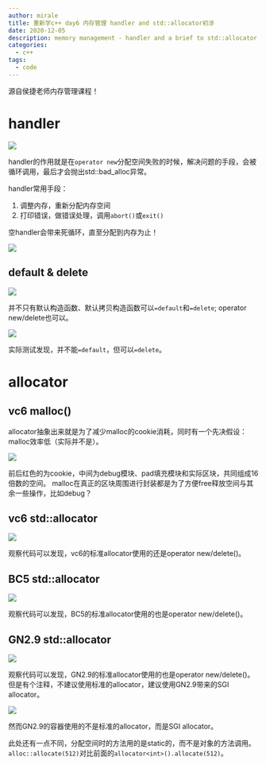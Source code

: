 ```yaml
---
author: mirale
title: 重新学c++ day6 内存管理 handler and std::allocator初涉
date: 2020-12-05
description: memory management - handler and a brief to std::allocator
categories:
  - c++
tags:
  - code
---
```


源自侯捷老师内存管理课程！

# handler

![](new_handler.jpg)

handler的作用就是在`operator new`分配空间失败的时候，解决问题的手段，会被循环调用，最后才会抛出std::bad_alloc异常。

handler常用手段：
1. 调整内存，重新分配内存空间
2. 打印错误，做错误处理，调用`abort()`或`exit()`

空handler会带来死循环，直至分配到内存为止！

![](new_handler_case.jpg)

## default & delete

![](default_delete.jpg)

并不只有默认构造函数、默认拷贝构造函数可以`=default`和`=delete`;
operator new/delete也可以。

![](default_delete_case.jpg)

实际测试发现，并不能`=default`，但可以`=delete`。

# allocator

## vc6 malloc()

allocator抽象出来就是为了减少malloc的cookie消耗，同时有一个先决假设：malloc效率低（实际并不是）。

![](malloc_vc6.jpg)

前后红色的为cookie，中间为debug模块、pad填充模块和实际区块，共同组成16倍数的空间。
malloc在真正的区块周围进行封装都是为了方便free释放空间与其余一些操作，比如debug？

## vc6 std::allocator

![](stdmalloc_vc6.jpg)

观察代码可以发现，vc6的标准allocator使用的还是operator new/delete()。

## BC5 std::allocator

![](stdmalloc_bc5.jpg)

观察代码可以发现，BC5的标准allocator使用的也是operator new/delete()。

## GN2.9 std::allocator

![](stdmalloc_gn2.jpg)

观察代码可以发现，GN2.9的标准allocator使用的也是operator new/delete()。
但是有个注释，不建议使用标准的allocator，建议使用GN2.9带来的SGI allocator。

![](gn2_container_allocator.jpg)

然而GN2.9的容器使用的不是标准的allocator，而是SGI allocator。

此处还有一点不同，分配空间时的方法用的是static的，而不是对象的方法调用。
`alloc::allocate(512)`对比前面的`allocator<int>().allocate(512)`。